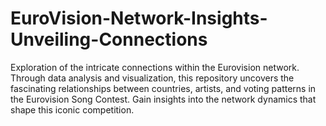 # EuroVision-Network-Insights-Unveiling-Connections
Exploration of the intricate connections within the Eurovision network. Through data analysis and visualization, this repository uncovers the fascinating relationships between countries, artists, and voting patterns in the Eurovision Song Contest. Gain insights into the network dynamics that shape this iconic competition.
